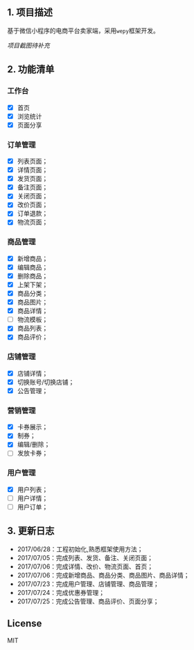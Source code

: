 ## 1. 项目描述
基于微信小程序的电商平台卖家端，采用`wepy`框架开发。

*项目截图待补充*

## 2. 功能清单

### 工作台
- [x] 首页
- [x] 浏览统计
- [x] 页面分享

### 订单管理
- [x] 列表页面；
- [x] 详情页面；
- [x] 发货页面；
- [x] 备注页面；
- [x] 关闭页面；
- [x] 改价页面；
- [x] 订单退款；
- [x] 物流页面；

### 商品管理
- [x] 新增商品；
- [x] 编辑商品；
- [x] 删除商品；
- [x] 上架下架；
- [x] 商品分类；
- [x] 商品图片；
- [x] 商品详情；
- [ ] 物流模板；
- [x] 商品列表；
- [x] 商品评价；

### 店铺管理
- [x] 店铺详情；
- [x] 切换账号/切换店铺；
- [x] 公告管理；

### 营销管理
- [x] 卡券展示；
- [x] 制券；
- [x] 编辑/删除；
- [ ] 发放卡券；

### 用户管理
- [x] 用户列表；
- [ ] 用户详情；
- [ ] 用户订单；

## 3. 更新日志
- 2017/06/28：工程初始化,熟悉框架使用方法；
- 2017/07/05：完成列表、发货、备注、关闭页面；
- 2017/07/06：完成详情、改价、物流页面、首页；
- 2017/07/06：完成新增商品、商品分类、商品图片、商品详情；
- 2017/07/23：完成用户管理、店铺管理、商品管理；
- 2017/07/24：完成优惠券管理；
- 2017/07/25：完成公告管理、商品评价、页面分享；

## License
MIT
